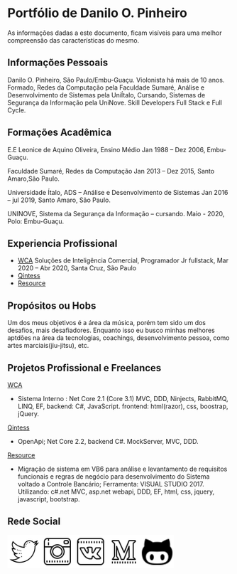 # Portfólio de Danilo O. Pinheiro
As informações dadas a este documento, ficam visíveis para uma melhor compreensão das características do mesmo.

## Informações Pessoais
Danilo O. Pinheiro, São Paulo/Embu-Guaçu.
Violonista há mais de 10 anos.
Formado, Redes da Computação pela Faculdade Sumaré,
Análise e Desenvolvimento de Sistemas pela UniÍtalo,
Cursando, Sistemas de Segurança da Informação pela UniNove.
Skill Developers Full Stack e Full Cycle.

## Formações Acadêmica
E.E Leonice de Aquino Oliveira, Ensino Médio
Jan 1988 – Dez 2006, Embu-Guaçu.

Faculdade Sumaré, Redes da Computação
Jan 2013 – Dez 2015, Santo Amaro,São Paulo.

Universidade Ítalo, ADS – Análise e Desenvolvimento de Sistemas
Jan 2016 – jul 2019, Santo Amaro, São Paulo.

UNINOVE, Sistema da Segurança da Informação – cursando.
Maio - 2020, Polo: Embu-Guaçu.

## Experiencia Profissional
* [WCA](https://www.wca-ec.com.br/) Soluções de Inteligência Comercial, Programador Jr fullstack, Mar 2020 – Abr 2020, Santa Cruz, São Paulo
* [Qintess](https://www.qintess.com/)
* [Resource](https://www.resourceit.com/)

## Propósitos ou Hobs
Um dos meus objetivos é a área da música, porém tem sido um dos desafios, mais desafiadores. Enquanto isso eu busco minhas melhores aptdões na área da tecnologias, coachings, desenvolvimento pessoa, como artes marciais(jiu-jitsu), etc.

## Projetos Profissional e Freelances
[WCA](https://www.wca-ec.com.br/)
* Sistema Interno : Net Core 2.1 (Core 3.1) MVC, DDD, Ninjects, RabbitMQ, LINQ, EF, backend: C#, JavaScript. frontend: html(razor), css, boostrap, jQuery.

[Qintess](https://www.resourceit.com/)
* OpenApi; Net Core 2.2, backend C#. MockServer, MVC, DDD.

[Resource](https://www.resourceit.com/)
* Migração de sistema em VB6 para análise e levantamento de requisitos funcionais e regras de negócio para desenvolvimento do Sistema voltado a Controle Bancário; Ferramenta: VISUAL STUDIO 2017. Utilizando: c#.net MVC, asp.net webapi, DDD, EF, html, css, jquery, javascript, bootstrap.

## Rede Social

[<img src="img/Twitter.png" width="75" align="left">](https://twitter.com/dan_opinheiro)
	
[<img src="img/Instagram.png" width="75" align="left">](https://www.instagram.com/musiccantor_danpinheiro/)

[<img src="img/vk.png" width="75" align="left">](https://vk.com/id605472308)
	
[<img src="img/Medium.png" width="75" align="left">](https://medium.com/@daniloopro)
	
[<img src="img/Git-v1.png" width="75" align="left">](https://github.com/DaniloOPinheiro)
